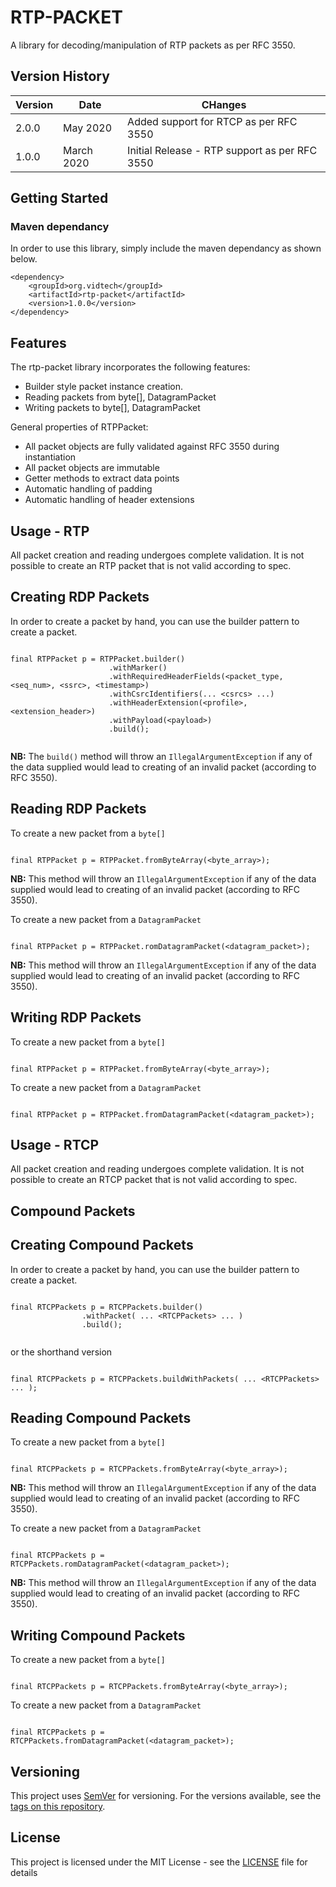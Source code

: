 # RTP-PACKET

A library for decoding/manipulation of RTP packets as per RFC 3550. 

## Version History

| Version  | Date  | CHanges
|---------------|----------------|--------|
| 2.0.0    |   May 2020   |  Added support for RTCP as per RFC 3550   |
| 1.0.0    |   March 2020   |  Initial Release - RTP support as per RFC 3550  |


## Getting Started


### Maven dependancy

In order to use this library, simply include the maven dependancy as shown below.

```
<dependency>
    <groupId>org.vidtech</groupId>
    <artifactId>rtp-packet</artifactId>
    <version>1.0.0</version>
</dependency>
```


## Features

The rtp-packet library incorporates the following features:

 - Builder style packet instance creation.
 - Reading packets from byte[], DatagramPacket
 - Writing packets to byte[], DatagramPacket
 
General properties of RTPPacket:

 - All packet objects are fully validated against RFC 3550 during instantiation
 - All packet objects are immutable
 - Getter methods to extract data points
 - Automatic handling of padding
 - Automatic handling of header extensions
   


## Usage - RTP

All packet creation and reading undergoes complete validation. It is not possible to create an RTP packet that is not valid according to spec.

## Creating RDP Packets

In order to create a packet by hand, you can use the builder pattern to create a packet.

```

final RTPPacket p = RTPPacket.builder()
					  .withMarker()
		 			  .withRequiredHeaderFields(<packet_type, <seq_num>, <ssrc>, <timestamp>)	
					  .withCsrcIdentifiers(... <csrcs> ...)
					  .withHeaderExtension(<profile>, <extension_header>)
					  .withPayload(<payload>)
					  .build();
					  
```

**NB:** The ```build()``` method will throw an ```IllegalArgumentException``` if any of the data supplied would lead to creating of an invalid packet (according to RFC 3550).



## Reading RDP Packets


To create a new packet from a ```byte[]```

```

final RTPPacket p = RTPPacket.fromByteArray(<byte_array>);

```

**NB:** This method will throw an ```IllegalArgumentException``` if any of the data supplied would lead to creating of an invalid packet (according to RFC 3550).


To create a new packet from a ```DatagramPacket```

```

final RTPPacket p = RTPPacket.romDatagramPacket(<datagram_packet>);

```

**NB:** This method will throw an ```IllegalArgumentException``` if any of the data supplied would lead to creating of an invalid packet (according to RFC 3550).


## Writing RDP Packets



To create a new packet from a ```byte[]```

```

final RTPPacket p = RTPPacket.fromByteArray(<byte_array>);

```


To create a new packet from a ```DatagramPacket```

```

final RTPPacket p = RTPPacket.fromDatagramPacket(<datagram_packet>);

```

## Usage - RTCP

All packet creation and reading undergoes complete validation. It is not possible to create an RTCP packet that is not valid according to spec.

## Compound Packets

## Creating Compound Packets

In order to create a packet by hand, you can use the builder pattern to create a packet.

```

final RTCPPackets p = RTCPPackets.builder()
				.withPacket( ... <RTCPPackets> ... )								
				.build();
				
```
or the shorthand version
```

final RTCPPackets p = RTCPPackets.buildWithPackets( ... <RTCPPackets> ... );

```

## Reading Compound Packets


To create a new packet from a ```byte[]```

```

final RTCPPackets p = RTCPPackets.fromByteArray(<byte_array>);

```

**NB:** This method will throw an ```IllegalArgumentException``` if any of the data supplied would lead to creating of an invalid packet (according to RFC 3550).


To create a new packet from a ```DatagramPacket```

```

final RTCPPackets p = RTCPPackets.romDatagramPacket(<datagram_packet>);

```

**NB:** This method will throw an ```IllegalArgumentException``` if any of the data supplied would lead to creating of an invalid packet (according to RFC 3550).


## Writing Compound Packets


To create a new packet from a ```byte[]```

```

final RTCPPackets p = RTCPPackets.fromByteArray(<byte_array>);

```


To create a new packet from a ```DatagramPacket```

```

final RTCPPackets p = RTCPPackets.fromDatagramPacket(<datagram_packet>);

```







## Versioning

This project uses [SemVer](http://semver.org/) for versioning. For the versions available, see the [tags on this repository](https://github.com/gareth-floodgate/rtp-packet/tags). 

## License

This project is licensed under the MIT License - see the [LICENSE](LICENSE) file for details



